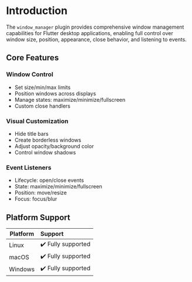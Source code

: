 # Introduction

The `window_manager` plugin provides comprehensive window management capabilities for Flutter desktop applications, enabling full control over window size, position, appearance, close behavior, and listening to events.

## Core Features

### Window Control

- Set size/min/max limits
- Position windows across displays
- Manage states: maximize/minimize/fullscreen
- Custom close handlers

### Visual Customization

- Hide title bars
- Create borderless windows
- Adjust opacity/background color
- Control window shadows

### Event Listeners

- Lifecycle: open/close events
- State: maximize/minimize/fullscreen
- Position: move/resize
- Focus: focus/blur

## Platform Support

| Platform | Support            |
| -------- | :----------------- |
| Linux    | ✔️ Fully supported |
| macOS    | ✔️ Fully supported |
| Windows  | ✔️ Fully supported |
